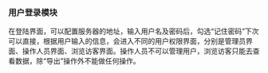 ### 用户登录模块
在登陆界面，可以配置服务器的地址，输入用户名及密码后，勾选“记住密码”下次可以直接，根据用户输入的信息，会进入不同的用户权限界面，分别是管理员界面、操作人员界面、浏览访客界面。操作人员不可以管理用户，浏览访客只能去查看数据，除“导出”操作外不能做任何操作。